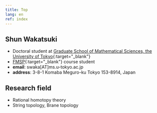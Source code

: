 ```yaml
---
title: Top
lang: en
ref: index
---
```


## Shun Wakatsuki
- Doctoral student at
  [Graduate School of Mathematical Sciences, the University of Tokyo](http://www.ms.u-tokyo.ac.jp/index.html){:target="_blank"}
- [FMSP](http://fmsp.ms.u-tokyo.ac.jp/index_e.html){:target="_blank"}
  course student
- **email**: swaka[AT]ms.u-tokyo.ac.jp
- **address**: 3-8-1 Komaba Meguro-ku Tokyo 153-8914, Japan

## Research field
- Rational homotopy theory
- String topology, Brane topology
